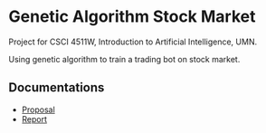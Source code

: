 # Genetic Algorithm Stock Market

Project for CSCI 4511W, Introduction to Artificial Intelligence, UMN. 

Using genetic algorithm to train a trading bot on stock market.

## Documentations

- [Proposal](/write-ups/proposal/proposal.pdf)
- [Report](/write-ups/report/report.pdf)

